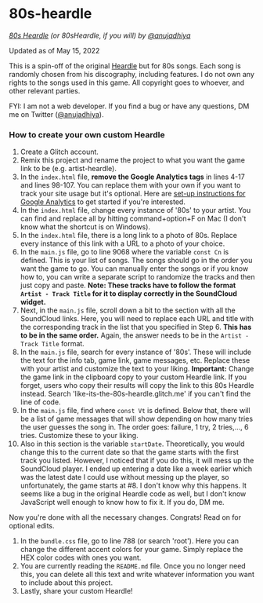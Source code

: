 # 80s-heardle

_[80s Heardle](https://like-its-the-80s-heardle.glitch.me/) (or 80sHeardle, if you will) by [@anujadhiya](https://twitter.com/anujadhiya)_

Updated as of May 15, 2022

This is a spin-off of the original [Heardle](https://www.heardle.app/) but for 80s songs. Each song is randomly chosen from his discography, including features. I do not own any rights to the songs used in this game. All copyright goes to whoever, and other relevant parties.

FYI: I am not a web developer. If you find a bug or have any questions, DM me on Twitter ([@anujadhiya](https://twitter.com/anujadhiya)).

### How to create your own custom Heardle

1. Create a Glitch account.
2. Remix this project and rename the project to what you want the game link to be (e.g. artist-heardle).
3. In the `index.html` file, **remove the Google Analytics tags** in lines 4-17 and lines 98-107. You can replace them with your own if you want to track your site usage but it's optional. Here are [set-up instructions for Google Analytics](https://support.google.com/analytics/answer/9304153) to get started if you're interested.
4. In the `index.html` file, change every instance of '80s' to your artist. You can find and replace all by hitting command+option+F on Mac (I don't know what the shortcut is on Windows).
5. In the `index.html` file, there is a long link to a photo of 80s. Replace every instance of this link with a URL to a photo of your choice.
6. In the `main.js` file, go to line 9068 where the variable `const Cn` is defined. This is your list of songs. The songs should go in the order you want the game to go. You can manually enter the songs or if you know how to, you can write a separate script to randomize the tracks and then just copy and paste. **Note: These tracks have to follow the format `Artist - Track Title` for it to display correctly in the SoundCloud widget.**
7. Next, in the `main.js` file, scroll down a bit to the section with all the SoundCloud links. Here, you will need to replace each URL and title with the corresponding track in the list that you specified in Step 6. **This has to be in the same order.** Again, the answer needs to be in the `Artist - Track Title` format.
8. In the `main.js` file, search for every instance of '80s'. These will include the text for the info tab, game link, game messages, etc. Replace these with your artist and customize the text to your liking. **Important:** Change the game link in the clipboard copy to your custom Heardle link. If you forget, users who copy their results will copy the link to this 80s Heardle instead. Search 'like-its-the-80s-heardle.glitch.me' if you can't find the line of code.
9. In the `main.js` file, find where `const Vt` is defined. Below that, there will be a list of game messages that will show depending on how many tries the user guesses the song in. The order goes: failure, 1 try, 2 tries,..., 6 tries. Customize these to your liking.
10. Also in this section is the variable `startDate`. Theoretically, you would change this to the current date so that the game starts with the first track you listed. However, I noticed that if you do this, it will mess up the SoundCloud player. I ended up entering a date like a week earlier which was the latest date I could use without messing up the player, so unfortunately, the game starts at #8. I don't know why this happens. It seems like a bug in the original Heardle code as well, but I don't know JavaScript well enough to know how to fix it. If you do, DM me.

Now you're done with all the necessary changes. Congrats! Read on for optional edits.

1. In the `bundle.css` file, go to line 788 (or search 'root'). Here you can change the different accent colors for your game. Simply replace the HEX color codes with ones you want.
2. You are currently reading the `README.md` file. Once you no longer need this, you can delete all this text and write whatever information you want to include about this project.
3. Lastly, share your custom Heardle!
